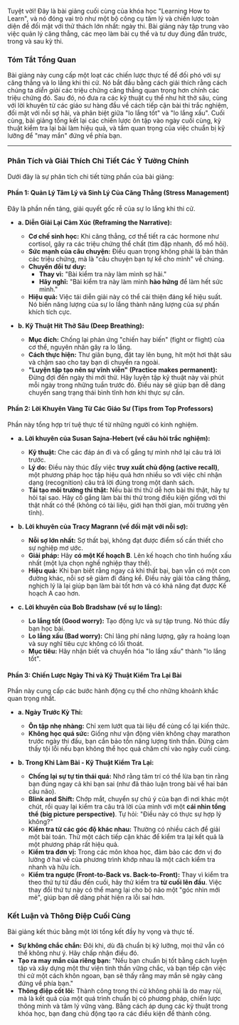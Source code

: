 Tuyệt vời! Đây là bài giảng cuối cùng của khóa học "Learning How to Learn", và nó đóng vai trò như một bộ công cụ tâm lý và chiến lược toàn diện để đối mặt với thử thách lớn nhất: ngày thi. Bài giảng này tập trung vào việc quản lý căng thẳng, các mẹo làm bài cụ thể và tư duy đúng đắn trước, trong và sau kỳ thi.

### **Tóm Tắt Tổng Quan**

Bài giảng này cung cấp một loạt các chiến lược thực tế để đối phó với sự căng thẳng và lo lắng khi thi cử. Nó bắt đầu bằng cách giải thích rằng cách chúng ta *diễn giải* các triệu chứng căng thẳng quan trọng hơn chính các triệu chứng đó. Sau đó, nó đưa ra các kỹ thuật cụ thể như hít thở sâu, cùng với lời khuyên từ các giáo sư hàng đầu về cách tiếp cận bài thi trắc nghiệm, đối mặt với nỗi sợ hãi, và phân biệt giữa "lo lắng tốt" và "lo lắng xấu". Cuối cùng, bài giảng tổng kết lại các chiến lược ôn tập vào ngày cuối cùng, kỹ thuật kiểm tra lại bài làm hiệu quả, và tầm quan trọng của việc chuẩn bị kỹ lưỡng để "may mắn" đứng về phía bạn.

---

### **Phân Tích và Giải Thích Chi Tiết Các Ý Tưởng Chính**

Dưới đây là sự phân tích chi tiết từng phần của bài giảng:

#### **Phần 1: Quản Lý Tâm Lý và Sinh Lý Của Căng Thẳng (Stress Management)**

Đây là phần nền tảng, giải quyết gốc rễ của sự lo lắng khi thi cử.

*   **a. Diễn Giải Lại Cảm Xúc (Reframing the Narrative):**
    *   **Cơ chế sinh học:** Khi căng thẳng, cơ thể tiết ra các hormone như cortisol, gây ra các triệu chứng thể chất (tim đập nhanh, đổ mồ hôi).
    *   **Sức mạnh của câu chuyện:** Điều quan trọng không phải là bản thân các triệu chứng, mà là "câu chuyện bạn tự kể cho mình" về chúng.
    *   **Chuyển đổi tư duy:**
        *   **Thay vì:** "Bài kiểm tra này làm mình sợ hãi."
        *   **Hãy nghĩ:** "Bài kiểm tra này làm mình **hào hứng** để làm hết sức mình."
    *   **Hiệu quả:** Việc tái diễn giải này có thể cải thiện đáng kể hiệu suất. Nó biến năng lượng của sự lo lắng thành năng lượng của sự phấn khích tích cực.

*   **b. Kỹ Thuật Hít Thở Sâu (Deep Breathing):**
    *   **Mục đích:** Chống lại phản ứng "chiến hay biến" (fight or flight) của cơ thể, nguyên nhân gây ra lo lắng.
    *   **Cách thực hiện:** Thư giãn bụng, đặt tay lên bụng, hít một hơi thật sâu và chậm sao cho tay bạn di chuyển ra ngoài.
    *   **"Luyện tập tạo nên sự vĩnh viễn" (Practice makes permanent):** Đừng đợi đến ngày thi mới thử. Hãy luyện tập kỹ thuật này vài phút mỗi ngày trong những tuần trước đó. Điều này sẽ giúp bạn dễ dàng chuyển sang trạng thái bình tĩnh hơn khi thực sự cần.

#### **Phần 2: Lời Khuyên Vàng Từ Các Giáo Sư (Tips from Top Professors)**

Phần này tổng hợp trí tuệ thực tế từ những người có kinh nghiệm.

*   **a. Lời khuyên của Susan Sajna-Hebert (về câu hỏi trắc nghiệm):**
    *   **Kỹ thuật:** Che các đáp án đi và cố gắng tự mình nhớ lại câu trả lời trước.
    *   **Lý do:** Điều này thúc đẩy việc **truy xuất chủ động (active recall)**, một phương pháp học tập hiệu quả hơn nhiều so với việc chỉ nhận dạng (recognition) câu trả lời đúng trong một danh sách.
    *   **Tái tạo môi trường thi thật:** Nếu bài thi thử dễ hơn bài thi thật, hãy tự hỏi tại sao. Hãy cố gắng làm bài thi thử trong điều kiện giống với thi thật nhất có thể (không có tài liệu, giới hạn thời gian, môi trường yên tĩnh).

*   **b. Lời khuyên của Tracy Magrann (về đối mặt với nỗi sợ):**
    *   **Nỗi sợ lớn nhất:** Sợ thất bại, không đạt được điểm số cần thiết cho sự nghiệp mơ ước.
    *   **Giải pháp:** Hãy **có một Kế hoạch B**. Lên kế hoạch cho tình huống xấu nhất (một lựa chọn nghề nghiệp thay thế).
    *   **Hiệu quả:** Khi bạn biết rằng ngay cả khi thất bại, bạn vẫn có một con đường khác, nỗi sợ sẽ giảm đi đáng kể. Điều này giải tỏa căng thẳng, nghịch lý là lại giúp bạn làm bài tốt hơn và có khả năng đạt được Kế hoạch A cao hơn.

*   **c. Lời khuyên của Bob Bradshaw (về sự lo lắng):**
    *   **Lo lắng tốt (Good worry):** Tạo động lực và sự tập trung. Nó thúc đẩy bạn học bài.
    *   **Lo lắng xấu (Bad worry):** Chỉ lãng phí năng lượng, gây ra hoảng loạn và suy nghĩ tiêu cực không có lối thoát.
    *   **Mục tiêu:** Hãy nhận biết và chuyển hóa "lo lắng xấu" thành "lo lắng tốt".

#### **Phần 3: Chiến Lược Ngày Thi và Kỹ Thuật Kiểm Tra Lại Bài**

Phần này cung cấp các bước hành động cụ thể cho những khoảnh khắc quan trọng nhất.

*   **a. Ngày Trước Kỳ Thi:**
    *   **Ôn tập nhẹ nhàng:** Chỉ xem lướt qua tài liệu để củng cố lại kiến thức.
    *   **Không học quá sức:** Giống như vận động viên không chạy marathon trước ngày thi đấu, bạn cần bảo tồn năng lượng tinh thần. Đừng cảm thấy tội lỗi nếu bạn không thể học quá chăm chỉ vào ngày cuối cùng.

*   **b. Trong Khi Làm Bài - Kỹ Thuật Kiểm Tra Lại:**
    *   **Chống lại sự tự tin thái quá:** Nhớ rằng tâm trí có thể lừa bạn tin rằng bạn đúng ngay cả khi bạn sai (như đã thảo luận trong bài về hai bán cầu não).
    *   **Blink and Shift:** Chớp mắt, chuyển sự chú ý của bạn đi nơi khác một chút, rồi quay lại kiểm tra câu trả lời của mình với một **cái nhìn tổng thể (big picture perspective)**. Tự hỏi: "Điều này có thực sự hợp lý không?"
    *   **Kiểm tra từ các góc độ khác nhau:** Thường có nhiều cách để giải một bài toán. Thử một cách tiếp cận khác để kiểm tra lại kết quả là một phương pháp rất hiệu quả.
    *   **Kiểm tra đơn vị:** Trong các môn khoa học, đảm bảo các đơn vị đo lường ở hai vế của phương trình khớp nhau là một cách kiểm tra nhanh và hữu ích.
    *   **Kiểm tra ngược (Front-to-Back vs. Back-to-Front):** Thay vì kiểm tra theo thứ tự từ đầu đến cuối, hãy thử kiểm tra **từ cuối lên đầu**. Việc thay đổi thứ tự này có thể mang lại cho bộ não một "góc nhìn mới mẻ", giúp bạn dễ dàng phát hiện ra lỗi sai hơn.

### **Kết Luận và Thông Điệp Cuối Cùng**

Bài giảng kết thúc bằng một lời tổng kết đầy hy vọng và thực tế.

*   **Sự không chắc chắn:** Đôi khi, dù đã chuẩn bị kỹ lưỡng, mọi thứ vẫn có thể không như ý. Hãy chấp nhận điều đó.
*   **Tạo ra may mắn của riêng bạn:** "Nếu bạn chuẩn bị tốt bằng cách luyện tập và xây dựng một thư viện tinh thần vững chắc, và bạn tiếp cận việc thi cử một cách khôn ngoan, bạn sẽ thấy rằng may mắn sẽ ngày càng đứng về phía bạn."
*   **Thông điệp cốt lõi:** Thành công trong thi cử không phải là do may rủi, mà là kết quả của một quá trình chuẩn bị có phương pháp, chiến lược thông minh và tâm lý vững vàng. Bằng cách áp dụng các kỹ thuật trong khóa học, bạn đang chủ động tạo ra các điều kiện để thành công.